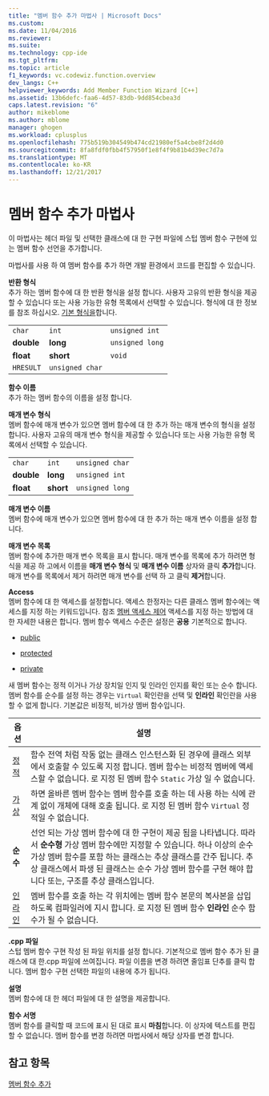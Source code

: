 ```yaml
---
title: "멤버 함수 추가 마법사 | Microsoft Docs"
ms.custom: 
ms.date: 11/04/2016
ms.reviewer: 
ms.suite: 
ms.technology: cpp-ide
ms.tgt_pltfrm: 
ms.topic: article
f1_keywords: vc.codewiz.function.overview
dev_langs: C++
helpviewer_keywords: Add Member Function Wizard [C++]
ms.assetid: 13b6defc-faa6-4d57-83db-9dd854cbea3d
caps.latest.revision: "6"
author: mikeblome
ms.author: mblome
manager: ghogen
ms.workload: cplusplus
ms.openlocfilehash: 775b519b304549b474cd21980ef5a4cbe8f2d4d0
ms.sourcegitcommit: 8fa8fdf0fbb4f57950f1e8f4f9b81b4d39ec7d7a
ms.translationtype: MT
ms.contentlocale: ko-KR
ms.lasthandoff: 12/21/2017
---
```

# <a name="add-member-function-wizard"></a>멤버 함수 추가 마법사
이 마법사는 헤더 파일 및 선택한 클래스에 대 한 구현 파일에 스텁 멤버 함수 구현에 있는 멤버 함수 선언을 추가합니다.  
  
 마법사를 사용 하 여 멤버 함수를 추가 하면 개발 환경에서 코드를 편집할 수 있습니다.  
  
 **반환 형식**  
 추가 하는 멤버 함수에 대 한 반환 형식을 설정 합니다. 사용자 고유의 반환 형식을 제공할 수 있습니다 또는 사용 가능한 유형 목록에서 선택할 수 있습니다. 형식에 대 한 정보를 참조 하십시오. [기본 형식을](../cpp/fundamental-types-cpp.md)합니다.  
  
||||  
|-|-|-|  
|`char`|`int`|`unsigned int`|  
|**double**|**long**|`unsigned long`|  
|**float**|**short**|`void`|  
|`HRESULT`|`unsigned char`||  
  
 **함수 이름**  
 추가 하는 멤버 함수의 이름을 설정 합니다.  
  
 **매개 변수 형식**  
 멤버 함수에 매개 변수가 있으면 멤버 함수에 대 한 추가 하는 매개 변수의 형식을 설정 합니다. 사용자 고유의 매개 변수 형식을 제공할 수 있습니다 또는 사용 가능한 유형 목록에서 선택할 수 있습니다.  
  
||||  
|-|-|-|  
|`char`|`int`|`unsigned char`|  
|**double**|**long**|`unsigned int`|  
|**float**|**short**|`unsigned long`|  
  
 **매개 변수 이름**  
 멤버 함수에 매개 변수가 있으면 멤버 함수에 대 한 추가 하는 매개 변수 이름을 설정 합니다.  
  
 **매개 변수 목록**  
 멤버 함수에 추가한 매개 변수 목록을 표시 합니다. 매개 변수를 목록에 추가 하려면 형식을 제공 하 고에서 이름을 **매개 변수 형식** 및 **매개 변수 이름** 상자와 클릭 **추가**합니다. 매개 변수를 목록에서 제거 하려면 매개 변수를 선택 하 고 클릭 **제거**합니다.  
  
 **Access**  
 멤버 함수에 대 한 액세스를 설정합니다. 액세스 한정자는 다른 클래스 멤버 함수에는 액세스를 지정 하는 키워드입니다. 참조 [멤버 액세스 제어](../cpp/member-access-control-cpp.md) 액세스를 지정 하는 방법에 대 한 자세한 내용은 합니다. 멤버 함수 액세스 수준은 설정은 **공용** 기본적으로 합니다.  
  
-   [public](../cpp/public-cpp.md)  
  
-   [protected](../cpp/protected-cpp.md)  
  
-   [private](../cpp/private-cpp.md)  
  
 새 멤버 함수는 정적 이거나 가상 장치일 인지 및 인라인 인지를 확인 또는 순수 합니다. 멤버 함수를 순수를 설정 하는 경우는 `Virtual` 확인란을 선택 및 **인라인** 확인란을 사용할 수 없게 합니다. 기본값은 비정적, 비가상 멤버 함수입니다.  
  
|옵션|설명|  
|------------|-----------------|  
|[정적](../cpp/storage-classes-cpp.md)|함수 전역 처럼 작동 없는 클래스 인스턴스화 된 경우에 클래스 외부에서 호출할 수 있도록 지정 합니다. 멤버 함수는 비정적 멤버에 액세스할 수 없습니다. 로 지정 된 멤버 함수 `Static` 가상 일 수 없습니다.|  
|[가상](../cpp/virtual-cpp.md)|하면 올바른 멤버 함수는 멤버 함수를 호출 하는 데 사용 하는 식에 관계 없이 개체에 대해 호출 됩니다. 로 지정 된 멤버 함수 `Virtual` 정적일 수 없습니다.|  
|**순수**|선언 되는 가상 멤버 함수에 대 한 구현이 제공 됨을 나타냅니다. 따라서 **순수형** 가상 멤버 함수에만 지정할 수 있습니다. 하나 이상의 순수 가상 멤버 함수를 포함 하는 클래스는 추상 클래스를 간주 됩니다. 추상 클래스에서 파생 된 클래스는 순수 가상 멤버 함수를 구현 해야 합니다 또는, 구조를 추상 클래스입니다.|  
|[인라인](../cpp/inline-functions-cpp.md)|멤버 함수를 호출 하는 각 위치에는 멤버 함수 본문의 복사본을 삽입 하도록 컴파일러에 지시 합니다. 로 지정 된 멤버 함수 **인라인** 순수 함수가 될 수 없습니다.|  
  
 **.cpp 파일**  
 스텁 멤버 함수 구현 작성 된 파일 위치를 설정 합니다. 기본적으로 멤버 함수 추가 된 클래스에 대 한.cpp 파일에 쓰여집니다. 파일 이름을 변경 하려면 줄임표 단추를 클릭 합니다. 멤버 함수 구현 선택한 파일의 내용에 추가 됩니다.  
  
 **설명**  
 멤버 함수에 대 한 헤더 파일에 대 한 설명을 제공합니다.  
  
 **함수 서명**  
 멤버 함수를 클릭할 때 코드에 표시 된 대로 표시 **마침**합니다. 이 상자에 텍스트를 편집할 수 없습니다. 멤버 함수를 변경 하려면 마법사에서 해당 상자를 변경 합니다.  
  
## <a name="see-also"></a>참고 항목  
 [멤버 함수 추가](../ide/adding-a-member-function-visual-cpp.md)